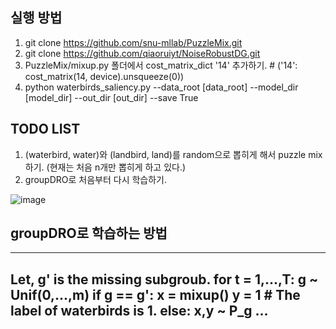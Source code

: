 ## 실행 방법
1. git clone https://github.com/snu-mllab/PuzzleMix.git
2. git clone https://github.com/qiaoruiyt/NoiseRobustDG.git
3. PuzzleMix/mixup.py 폴더에서 cost_matrix_dict '14' 추가하기.         # ('14': cost_matrix(14, device).unsqueeze(0))
4. python waterbirds_saliency.py --data_root [data_root] --model_dir [model_dir] --out_dir [out_dir] --save True

## TODO LIST
1. (waterbird, water)와 (landbird, land)를 random으로 뽑히게 해서 puzzle mix 하기. (현재는 처음 n개만 뽑히게 하고 있다.)
2. groupDRO로 처음부터 다시 학습하기.

![image](https://github.com/user-attachments/assets/7f51acf0-36a7-4472-ae5c-af705fe7c831)

## groupDRO로 학습하는 방법
---------------------------------------
Let, g' is the missing subgroub.
for t = 1,...,T:
  g ~ Unif(0,...,m)
  if g == g':
    x = mixup()
    y = 1      # The label of waterbirds is 1.
  else:
    x,y ~ P_g
  ...
---------------------------------------
